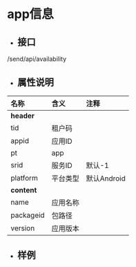 # app信息

* ## 接口

/send/api/availability

* ## 属性说明

| **名称** | **含义** | **注释** |
| :--- | :--- | :--- |
| **header** |  |  |
| tid | 租户码 |  |
| appid | 应用ID |  |
| pt | app |  |
| srid | 服务ID | 默认-1 |
| platform | 平台类型 | 默认Android |
| **content** |  |  |
| name | 应用名称 |  |
| packageid | 包路径 |  |
| version | 应用版本 |  |

* ## 样例



